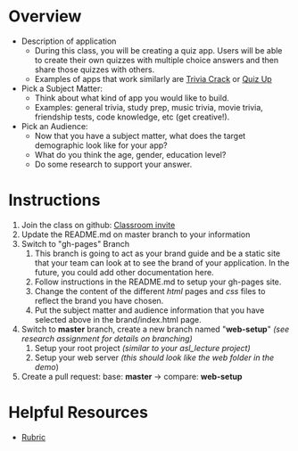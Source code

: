 # Overview

- Description of application
  - During this class, you will be creating a quiz app. Users will be able to create their own quizzes with multiple choice answers and then share those quizzes with others.
  - Examples of apps that work similarly are [Trivia Crack](http://www.triviacrack.com/) or [Quiz Up](https://itunes.apple.com/us/app/quizup/id718421443?mt=8)
- Pick a Subject Matter:
  - Think about what kind of app you would like to build.
  - Examples: general trivia, study prep, music trivia, movie trivia, friendship tests, code knowledge, etc (get creative!).
- Pick an Audience:
  - Now that you have a subject matter, what does the target demographic look like for your app?
  - What do you think the age, gender, education level?
  - Do some research to support your answer.

# Instructions

1. Join the class on github: [Classroom invite](https://classroom.github.com/a/_TWumrAX)
2. Update the README.md on master branch to your information
3. Switch to "gh-pages" Branch
   1. This branch is going to act as your brand guide and be a static site that your team can look at to see the brand of your application. In the future, you could add other documentation here.
   1. Follow instructions in the README.md to setup your gh-pages site.
   1. Change the content of the different *html* pages and *css* files to reflect the brand you have chosen.
   1. Put the subject matter and audience information that you have selected above in the brand/index.html page.
4. Switch to **master** branch, create a new branch named "**web-setup**" *(see research assignment for details on branching)*
   1. Setup your root project *(similar to your asl_lecture project)*
   2. Setup your web server *(this should look like the web folder in the demo*)
5. Create a pull request: base: **master** -> compare: **web-setup**

# Helpful Resources

- [Rubric](https://rubric.yourcode.app/view/1eee8ef3-667d-404e-b225-523547bde633)

